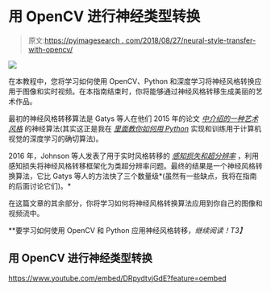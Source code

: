 # 用 OpenCV 进行神经类型转换

> 原文:[https://pyimagesearch . com/2018/08/27/neural-style-transfer-with-opencv/](https://pyimagesearch.com/2018/08/27/neural-style-transfer-with-opencv/)

![](../Images/2aff3332f3271a738c0d86784baa733d.png)

在本教程中，您将学习如何使用 OpenCV、Python 和深度学习将神经风格转换应用于图像和实时视频。在本指南结束时，你将能够通过神经风格转移生成美丽的艺术作品。

最初的神经风格转移算法是 Gatys 等人在他们 2015 年的论文 [*中介绍的一种艺术风格*](https://arxiv.org/abs/1508.06576) 的神经算法(其实这正是我在 [*里面教你如何用 Python*](https://pyimagesearch.com/deep-learning-computer-vision-python-book/) 实现和训练用于计算机视觉的深度学习的确切算法)。

2016 年，Johnson 等人发表了用于实时风格转移的 [*感知损失和超分辨率*](https://cs.stanford.edu/people/jcjohns/eccv16/) ，利用感知损失将神经风格转移框架化为类超分辨率问题。最终的结果是一个神经风格转换算法，它比 Gatys 等人的方法快了三个数量级*(虽然有一些缺点，我将在指南的后面讨论它们)。*

在这篇文章的其余部分，你将学习如何将神经风格转换算法应用到你自己的图像和视频流中。

**要学习如何使用 OpenCV 和 Python 应用神经风格转移，*继续阅读！*T3】**

## 用 OpenCV 进行神经类型转换

<https://www.youtube.com/embed/DRpydtvjGdE?feature=oembed>